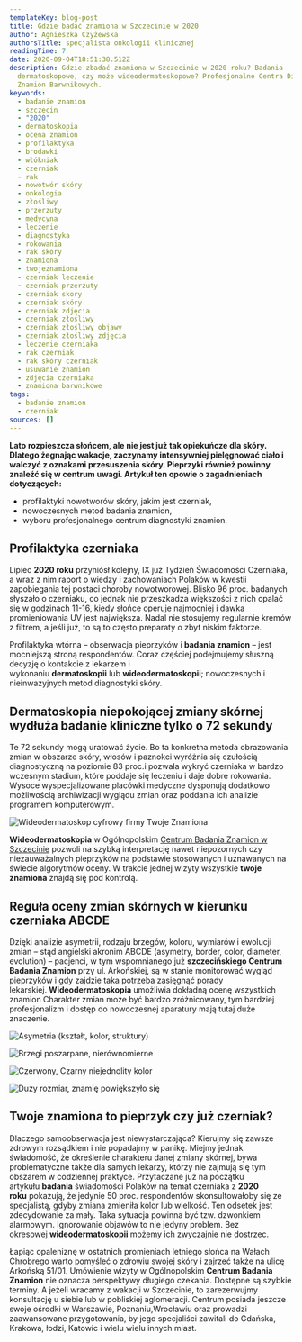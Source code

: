```yaml
---
templateKey: blog-post
title: Gdzie badać znamiona w Szczecinie w 2020
author: Agnieszka Czyżewska
authorsTitle: specjalista onkologii klinicznej
readingTime: 7
date: 2020-09-04T18:51:38.512Z
description: Gdzie zbadać znamiona w Szczecinie w 2020 roku? Badania
  dermatoskopowe, czy może wideodermatoskopowe? Profesjonalne Centra Diagnostyki
  Znamion Barwnikowych.
keywords:
  - badanie znamion
  - szczecin
  - "2020"
  - dermatoskopia
  - ocena znamion
  - profilaktyka
  - brodawki
  - włókniak
  - czerniak
  - rak
  - nowotwór skóry
  - onkologia
  - złośliwy
  - przerzuty
  - medycyna
  - leczenie
  - diagnostyka
  - rokowania
  - rak skóry
  - znamiona
  - twojeznamiona
  - czerniak leczenie
  - czerniak przerzuty
  - czerniak skory
  - czerniak skóry
  - czerniak zdjęcia
  - czerniak złośliwy
  - czerniak złośliwy objawy
  - czerniak złośliwy zdjęcia
  - leczenie czerniaka
  - rak czerniak
  - rak skóry czerniak
  - usuwanie znamion
  - zdjęcia czerniaka
  - znamiona barwnikowe
tags:
  - badanie znamion
  - czerniak
sources: []
---
```

**Lato rozpieszcza słońcem, ale nie jest już tak opiekuńcze dla skóry. Dlatego żegnając wakacje, zaczynamy intensywniej pielęgnować ciało i walczyć z oznakami przesuszenia skóry. Pieprzyki również powinny znaleźć się w centrum uwagi. Artykuł ten opowie o zagadnieniach dotyczących:**

* profilaktyki nowotworów skóry, jakim jest czerniak,
* nowoczesnych metod badania znamion,
* wyboru profesjonalnego centrum diagnostyki znamion.

## Profilaktyka czerniaka

Lipiec **2020 roku** przyniósł kolejny, IX już Tydzień Świadomości Czerniaka, a wraz z nim raport o wiedzy i zachowaniach Polaków w kwestii zapobiegania tej postaci choroby nowotworowej. Blisko 96 proc. badanych słyszało o czerniaku, co jednak nie przeszkadza większości z nich opalać się w godzinach 11-16, kiedy słońce operuje najmocniej i dawka promieniowania UV jest największa. Nadal nie stosujemy regularnie kremów z filtrem, a jeśli już, to są to często preparaty o zbyt niskim faktorze.

Profilaktyka wtórna – obserwacja pieprzyków i **badania znamion** – jest mocniejszą stroną respondentów. Coraz częściej podejmujemy słuszną decyzję o kontakcie z lekarzem i wykonaniu **dermatoskopii** lub **wideodermatoskopii**; nowoczesnych i nieinwazyjnych metod diagnostyki skóry.

## Dermatoskopia niepokojącej zmiany skórnej wydłuża badanie kliniczne tylko o 72 sekundy

Te 72 sekundy mogą uratować życie. Bo ta konkretna metoda obrazowania zmian w obszarze skóry, włosów i paznokci wyróżnia się czułością diagnostyczną na poziomie 83 proc.i pozwala wykryć czerniaka w bardzo wczesnym stadium, które poddaje się leczeniu i daje dobre rokowania. Wysoce wyspecjalizowane placówki medyczne dysponują dodatkowo możliwością archiwizacji wyglądu zmian oraz poddania ich analizie programem komputerowym.

![Wideodermatoskop cyfrowy firmy Twoje Znamiona](img/usuwanieznamion-1-.png "Wideodermatoskop cyfrowy firmy Twoje Znamiona")

**Wideodermatoskopia** w Ogólnopolskim [Centrum Badania Znamion w Szczecinie](/szczecin/badanie-znamion "Szczecińskie Centrum Badania Znamion
        ­Twoje Znamiona") pozwoli na szybką interpretację nawet niepozornych czy niezauważalnych pieprzyków na podstawie stosowanych i uznawanych na świecie algorytmów oceny. W trakcie jednej wizyty wszystkie **twoje znamiona** znajdą się pod kontrolą.

## Reguła oceny zmian skórnych w kierunku czerniaka ABCDE

Dzięki analizie asymetrii, rodzaju brzegów, koloru, wymiarów i ewolucji zmian – stąd angielski akronim ABCDE (asymetry, border, color, diameter, evolution) – pacjenci, w tym wspomnianego już **szczecińskiego Centrum Badania Znamion** przy ul. Arkońskiej, są w stanie monitorować wygląd pieprzyków i gdy zajdzie taka potrzeba zasięgnąć porady lekarskiej. **Wideodermatoskopia** umożliwia dokładną ocenę wszystkich znamion Charakter zmian może być bardzo zróżnicowany, tym bardziej profesjonalizm i dostęp do nowoczesnej aparatury mają tutaj duże znaczenie.

![Asymetria (kształt, kolor, struktury)](img/metoda_abcd_a.png "Asymetria (kształt, kolor, struktury)")

![Brzegi poszarpane, nierównomierne](img/metoda_abcd_b.png "Brzegi poszarpane, nierównomierne")

![Czerwony, Czarny niejednolity kolor](img/metoda_abcd_c.png "Czerwony, Czarny niejednolity kolor")

![Duży rozmiar, znamię powiększyło się](img/metoda_abcd_d.png "Duży rozmiar, znamię powiększyło się")

## **Twoje znamiona** to **pieprzyk** czy już **czerniak**?

Dlaczego samoobserwacja jest niewystarczająca? Kierujmy się zawsze zdrowym rozsądkiem i nie popadajmy w panikę. Miejmy jednak świadomość, że określenie charakteru danej zmiany skórnej, bywa problematyczne także dla samych lekarzy, którzy nie zajmują się tym obszarem w codziennej praktyce. Przytaczane już na początku artykułu **badania** świadomości Polaków na temat czerniaka z **2020 roku** pokazują, że jedynie 50 proc. respondentów skonsultowałoby się ze specjalistą, gdyby zmiana zmieniła kolor lub wielkość. Ten odsetek jest zdecydowanie za mały. Taka sytuacja powinna być tzw. dzwonkiem alarmowym. Ignorowanie objawów to nie jedyny problem. Bez okresowej **wideodermatoskopii** możemy ich zwyczajnie nie dostrzec.

<More link="/blog/jak-wyglada-czerniak-zdjecia" text="Jak wygląda czerniak? ZDJĘCIA" cta="Sprawdź" />

Łapiąc opaleniznę w ostatnich promieniach letniego słońca na Wałach Chrobrego warto pomyśleć o zdrowiu swojej skóry i zajrzeć także na ulicę Arkońską 51/01. Umówienie wizyty w Ogólnopolskim **Centrum Badania Znamion** nie oznacza perspektywy długiego czekania. Dostępne są szybkie terminy. A jeżeli wracamy z wakacji w Szczecinie, to zarezerwujmy konsultację u siebie lub w pobliskiej aglomeracji. Centrum posiada jeszcze swoje ośrodki w Warszawie, Poznaniu,Wrocławiu oraz prowadzi zaawansowane przygotowania, by jego specjaliści zawitali do Gdańska, Krakowa, łodzi, Katowic i wielu wielu innych miast.

<More link="/blog/jak-chronic-sie-przed-nowotworem-skory" text="Jak chronić się przed nowotworem skóry?" cta="Sprawdź" />